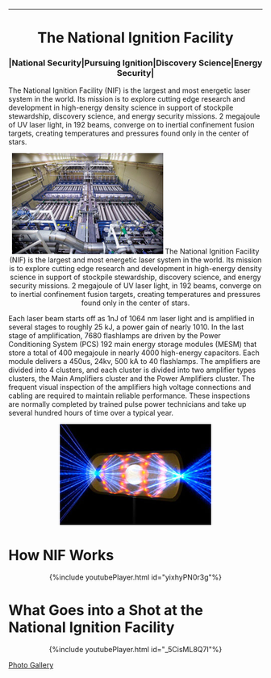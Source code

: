 ___
<div align="center"><H1>The National Ignition Facility</H1></div>
<div align="center"><H3>|National Security|Pursuing Ignition|Discovery Science|Energy Security|</H3></div>

The National Ignition Facility (NIF) is the largest and most energetic laser system in the world. Its mission is to explore cutting edge research and development in high-energy density science in support of stockpile stewardship, discovery science, and energy security missions. 2 megajoule of UV laser light, in 192 beams, converge on to inertial confinement fusion targets, creating temperatures and pressures found only in the center of stars. 

<p align="center">
  <img src="photos/amplification.jpg" />
  The National Ignition Facility (NIF) is the largest and most energetic laser system in the world. Its mission is to explore cutting edge research and development in high-energy density science in support of stockpile stewardship, discovery science, and energy security missions. 2 megajoule of UV laser light, in 192 beams, converge on to inertial confinement fusion targets, creating temperatures and pressures found only in the center of stars. 
</p>

<!--![](photos/amplification.jpg) -->

Each laser beam starts off as 1nJ of 1064 nm laser light and is amplified in several stages to roughly 25 kJ, a power gain of nearly 1010. In the last stage of amplification, 7680 flashlamps are driven by the Power Conditioning System (PCS) 192 main energy storage modules (MESM) that store a total of 400 megajoule in nearly 4000 high-energy capacitors. Each module delivers a 450us, 24kv, 500 kA to 40 flashlamps. The amplifiers are divided into 4 clusters, and each cluster is divided into two amplifier types clusters, the Main Amplifiers cluster and the Power Amplifiers cluster.
The frequent visual inspection of the amplifiers high voltage connections and cabling are required to maintain reliable performance. These inspections are normally completed by trained pulse power technicians and take up several hundred hours of time over a typical year.

<p align="center">
  <img src="photos/ignition2.jpg" />
</p>
<!--![](photos/ignition2.jpg)-->

# How NIF Works

<div align="center">{%include youtubePlayer.html id="yixhyPN0r3g"%}</div>

# What Goes into a Shot at the National Ignition Facility


<div align="center">{%include youtubePlayer.html id="_5CisML8Q7I"%}</div>

[Photo Gallery](https://lasers.llnl.gov/media/photo-gallery)


